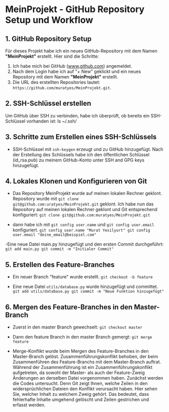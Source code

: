 # MeinProjekt - GitHub Repository Setup und Workflow

## 1. GitHub Repository Setup

Für dieses Projekt habe ich ein neues GitHub-Repository mit dem Namen **"MeinProjekt"** erstellt. Hier sind die Schritte:

1. Ich habe mich bei GitHub (www.github.com) angemeldet.
2. Nach dem Login habe ich auf "+ New" geklickt und ein neues Repository mit dem Namen **"MeinProjekt"** erstellt.
3. Die URL des erstellten Repositories lautet: `https://github.com/muratyes/MeinProjekt.git`.


## 2. SSH-Schlüssel erstellen

Um GitHub über SSH zu verbinden, habe ich überprüft, ob bereits ein SSH-Schlüssel vorhanden ist:
ls ~/.ssh/ 

## 3. Schritte zum Erstellen eines SSH-Schlüssels

- SSH-Schlüssel mit `ssh-keygen` erzeugt und zu GitHub hinzugefügt.
Nach der Erstellung des Schlüssels habe ich den öffentlichen Schlüssel (id_rsa.pub) zu meinem GitHub-Konto unter SSH and GPG keys hinzugefügt.

## 4. Lokales Klonen und Konfigurieren von Git

- Das Repository MeinProjekt wurde auf meinen lokalen Rechner geklont. Repository wurde mit `git clone git@github.com:uratyes/MeinProjekt.git` geklont. 
Ich habe nun das Repository auf meinen lokalen Rechner geklont und Git entsprechend konfiguriert:
``git clone git@github.com:muratyes/MeinProjekt.git``

- dann habe ich mit `git config user.name` und `git config user.email` konfiguriert.
``git config user.name "Murat Yesilyurt"
git config user.email "deine_email@beispiel.com"``

-Eine neue Datei main.py hinzugefügt und den ersten Commit durchgeführt:
``git add main.py
git commit -m "Initialer Commit"``

## 5. Erstellen des Feature-Branches

- Ein neuer Branch "feature" wurde erstellt.
``git checkout -b feature``

- Eine neue Datei `utils/database.py` wurde hinzugefügt und committet.
``git add utils/database.py
git commit -m "Neue Funktion hinzugefügt"``


## 6. Mergen des Feature-Branches in den Master-Branch
- Zuerst in den master Branch gewechselt:
``git checkout master``
- Dann den feature Branch in den master Branch gemergt:
``git merge feature``

- Merge-Konflikt wurde beim Mergen des Feature-Branches in den Master-Branch gelöst.
Zusammenführungskonflikt behoben, der beim Zusammenführen des Feature-Branchs mit dem Master-Branch auftrat. Während der Zusammenführung ist ein Zusammenführungskonflikt aufgetreten, da sowohl der Master- als auch der Feature-Zweig Änderungen an derselben Datei vorgenommen haben. Zunächst werden die Codes untersucht. Denn Git zeigt Ihnen, welche Zeilen in den widersprüchlichen Dateien den Konflikt verursacht haben. Hier sehen Sie, welcher Inhalt zu welchem ​​Zweig gehört. Das bedeutet, dass fehlerhafte Inhalte umgehend gelöscht und Zeilen gestrichen und erfasst werden.
